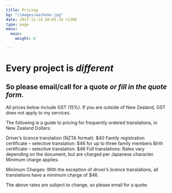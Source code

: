 ```yaml
---
title: Pricing
bg: "/images/waiheke.jpg"
date: 2017-11-14 20:01:34 +1300
type: page
menu:
  main:
    weight: 6

---
```

# Every project is *different* 
## So please email/call for a quote *or fill in the quote form.*
All prices below include GST (15%). 
If you are outside of New Zealand, GST does not apply to my services.

The following is a guide to pricing for frequently ordered translations, in New Zealand Dollars:

Driver’s licence translation (NZTA format): $40
Family registration certificate – selective translation: $46 for up to three family members
Birth certificate – selective translation: $46
Full translations: Rates vary depending on the document, but are charged per Japanese character. Minimum charge applies. 

Minimum Charges: With the exception of driver’s licence translations, all translations have a minimum charge of $46. 

The above rates are subject to change, so please email for a quote.

